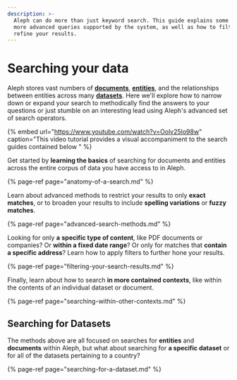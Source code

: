 ```yaml
---
description: >-
  Aleph can do more than just keyword search. This guide explains some of the
  more advanced queries supported by the system, as well as how to filter and
  refine your results.
---
```


# Searching your data

Aleph stores vast numbers of [**documents**](https://docs.alephdata.org/guide/the-basics#documents), [**entities**](https://docs.alephdata.org/guide/the-basics#entities), and the relationships between entities across many [**datasets**](https://docs.alephdata.org/guide/the-basics#datasets). Here we'll explore how to narrow down or expand your search to methodically find the answers to your questions or just stumble on an interesting lead using Aleph's advanced set of search operators.

{% embed url="https://www.youtube.com/watch?v=Oolv25lo98w" caption="This video tutorial provides a visual accompaniment to the search guides contained below " %}

Get started by **learning the basics** of searching for documents and entities across the entire corpus of data you have access to in Aleph.

{% page-ref page="anatomy-of-a-search.md" %}

Learn about advanced methods to restrict your results to only **exact matches**, or to broaden your results to include **spelling variations** or **fuzzy matches**.

{% page-ref page="advanced-search-methods.md" %}

Looking for only **a** **specific type of content**, like PDF documents or companies? Or **within a fixed date range**? Or only for matches that **contain a specific address**? Learn how to apply filters to further hone your results.

{% page-ref page="filtering-your-search-results.md" %}

Finally, learn about how to search **in more contained contexts**, like within the contents of an individual dataset or document.

{% page-ref page="searching-within-other-contexts.md" %}

## Searching for Datasets

The methods above are all focused on searches for **entities** and **documents** within Aleph, but what about searching for **a specific dataset** or for all of the datasets pertaining to a country?

{% page-ref page="searching-for-a-dataset.md" %}

